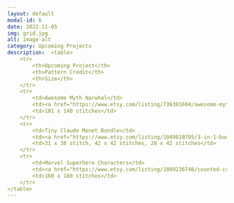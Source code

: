 ```yaml
---
layout: default
modal-id: 6
date: 2022-11-05
img: grid.jpg
alt: image-alt
category: Upcoming Projects
description:  <table> 
    <tr> 
        <th>Upcoming Project</th>
        <th>Pattern Credit</th>
        <th>Size</th>
    </tr>
    <tr>
        <td>Awesome Myth Narwhal</td>
        <td><a href="https://www.etsy.com/listing/736381694/awesome-myth-narwhal-cross-stitch?ref=yr_purchases">Stitchrovia on Etsy</a></td>
        <td>101 x 140 stitches</td>
    </tr>
    <tr>
        <td>Tiny Claude Monet Bundle</td>
        <td><a href="https://www.etsy.com/listing/1049810705/3-in-1-bundle-tiny-claude-monet-cross?ref=yr_purchases">CrossStitchObsession on Etsy</a></td>
        <td>31 x 38 stitch, 42 x 42 stitches, 28 x 42 stitches</td>
    </tr>
    <tr>
        <td>Marvel Superhero Characters</td>
        <td><a href="https://www.etsy.com/listing/1009236746/counted-cross-stitch-sampler-mini?ref=yr_purchases">KnotalotUK on Etsy</a></td>
        <td>160 x 180 stitches</td>
    </tr>
</table>
---
```

